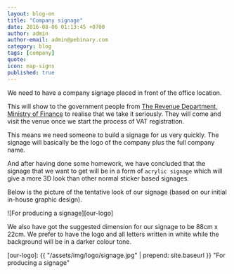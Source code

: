 ```yaml
---
layout: blog-en
title: "Company signage"
date: 2016-08-06 01:13:45 +0700
author: admin
author-email: admin@pebinary.com
category: blog
tags: [company]
quote:
icon: map-signs
published: true
---
```


We need to have a company signage placed in front of the office location.

This will show to the government people from [The Revenue Department, Ministry of Finance] to realise that we take it seriously. They will come and visit the venue once we start the process of VAT registration.

This means we need someone to build a signage for us very quickly. The signage will basically be the logo of the company plus the full company name.

And after having done some homework, we have concluded that the signage that we want to get will be in a form of `acrylic signage` which will give a more 3D look than other normal sticker based signages.

Below is the picture of the tentative look of our signage (based on our initial in-house graphic design).


![For producing a signage][our-logo]


<!--more-->

We also have got the suggested dimension for our signage to be 88cm x 22cm. We prefer to have the logo and all letters written in white while the background will be in a darker colour tone.


[The Revenue Department, Ministry of Finance]: http://www.rd.go.th
[our-logo]: {{ "/assets/img/logo/signage.jpg" | prepend: site.baseurl }} "For producing a signage"
